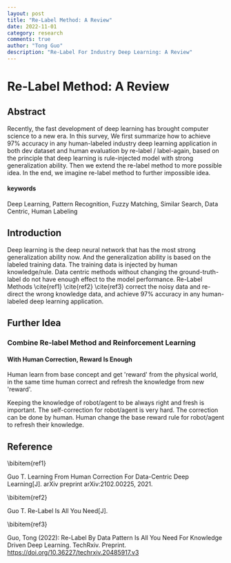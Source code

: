```yaml
---
layout: post
title: "Re-Label Method: A Review"
date: 2022-11-01
category: research
comments: true
author: "Tong Guo"
description: "Re-Label For Industry Deep Learning: A Review"
---
```



# Re-Label Method: A Review

## Abstract
Recently, the fast development of deep learning has brought computer science to a new era. 
In this survey, We first summarize how to achieve 97% accuracy in any human-labeled industry deep learning application in both dev dataset and human evaluation by re-label / label-again, 
based on the principle that deep learning is rule-injected model with strong generalization ability. 
Then we extend the re-label method to more possible idea.
In the end, we imagine re-label method to further impossible idea.

#### keywords

Deep Learning, Pattern Recognition, Fuzzy Matching, Similar Search, Data Centric, Human Labeling

## Introduction

Deep learning is the deep neural network that has the most strong generalization ability now. 
And the generalization ability is based on the labeled training data. The training data is injected by human knowledge/rule.
Data centric methods without changing the ground-truth-label do not have enough effect to the model performance.
Re-Label Methods \cite{ref1} \cite{ref2} \cite{ref3} correct the noisy data and re-direct the wrong knowledge data,
and achieve 97% accuracy in any human-labeled deep learning application. 




## Further Idea

### Combine Re-label Method and Reinforcement Learning


#### With Human Correction, Reward Is Enough 

Human learn from base concept and get 'reward' from the physical world, 
in the same time human correct and refresh the knowledge from new 'reward'.

Keeping the knowledge of robot/agent to be always right and fresh is important. 
The self-correction for robot/agent is very hard.
The correction can be done by human. 
Human change the base reward rule for robot/agent to refresh their knowledge. 



## Reference

\bibitem{ref1}

Guo T. Learning From Human Correction For Data-Centric Deep Learning[J]. arXiv preprint arXiv:2102.00225, 2021.

\bibitem{ref2}

Guo T. Re-Label Is All You Need[J].

\bibitem{ref3}

Guo, Tong (2022): Re-Label By Data Pattern Is All You Need For Knowledge Driven Deep Learning. TechRxiv. Preprint. https://doi.org/10.36227/techrxiv.20485917.v3 
